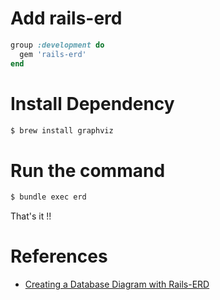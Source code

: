 # Add rails-erd

```ruby 
group :development do
  gem 'rails-erd'
end
```

# Install Dependency

```bash
$ brew install graphviz
```

# Run the command 

```bash 
$ bundle exec erd
```
That's it !!

# References 
- [Creating a Database Diagram with Rails-ERD](https://ryanboland.com/blog/creating-a-database-diagram-with-rails-erd/)
